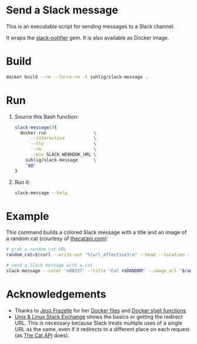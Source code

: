 # Send a Slack message

This is an executable script for sending messages to a Slack channel.

It wraps the [slack-notifier](https://github.com/stevenosloan/slack-notifier) gem. It is also available as Docker image.

# Build

```bash
docker build --rm --force-rm -t suhlig/slack-message .
```

# Run

1. Source this Bash function:

    ```bash
    slack-message(){
      docker run                  \
          --interactive           \
          --tty                   \
          --rm                    \
          --env SLACK_WEBHOOK_URL \
        suhlig/slack-message      \
        "$@"
    }
    ```

1. Run it:

    ```bash
    slack-message --help
    ```

# Example

This command builds a colored Slack message with a title and an image of a random cat (courtesy of [thecatapi.com](http://thecatapi.com)):

```bash
# grab a random cat URL
random_cat=$(curl --write-out "%{url_effective}\n" --head --location --silent --show-error --output /dev/null http://thecatapi.com/api/images/get)

# send a Slack message with a cat
slack-message --color 'e86537' --title "Cat #$RANDOM" --image_url "$random_cat" Please have a look at this cute cat.
```

# Acknowledgements

* Thanks to [Jess Frazelle](https://github.com/jessfraz) for her [Docker files](https://github.com/jessfraz/dockerfiles) and [Docker shell functions](https://github.com/jessfraz/dotfiles/blob/master/.dockerfunc)
* [Unix & Linux Stack Exchange](http://unix.stackexchange.com/questions/45325/get-urls-redirect-target-with-curl) shows the basics or getting the redirect URL. This is necessary because Slack treats multiple uses of a single URL as the same, even if it redirects to a different place on each request (as [The Cat API](http://thecatapi.com) does).
